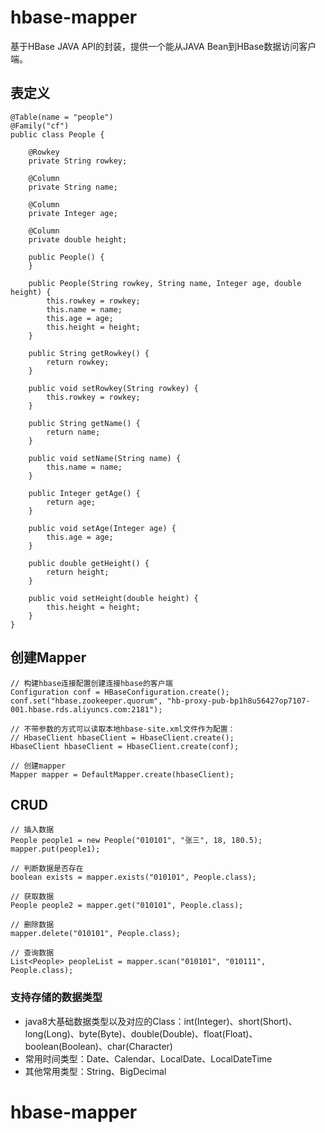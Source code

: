 # hbase-mapper
基于HBase JAVA API的封装，提供一个能从JAVA Bean到HBase数据访问客户端。

## 表定义
```
@Table(name = "people")
@Family("cf")
public class People {

    @Rowkey
    private String rowkey;

    @Column
    private String name;

    @Column
    private Integer age;

    @Column
    private double height;

    public People() {
    }

    public People(String rowkey, String name, Integer age, double height) {
        this.rowkey = rowkey;
        this.name = name;
        this.age = age;
        this.height = height;
    }

    public String getRowkey() {
        return rowkey;
    }

    public void setRowkey(String rowkey) {
        this.rowkey = rowkey;
    }

    public String getName() {
        return name;
    }

    public void setName(String name) {
        this.name = name;
    }

    public Integer getAge() {
        return age;
    }

    public void setAge(Integer age) {
        this.age = age;
    }

    public double getHeight() {
        return height;
    }

    public void setHeight(double height) {
        this.height = height;
    }
}
```
## 创建Mapper

```
// 构建hbase连接配置创建连接hbase的客户端
Configuration conf = HBaseConfiguration.create();
conf.set("hbase.zookeeper.quorum", "hb-proxy-pub-bp1h8u56427op7107-001.hbase.rds.aliyuncs.com:2181");

// 不带参数的方式可以读取本地hbase-site.xml文件作为配置：
// HbaseClient hbaseClient = HbaseClient.create();
HbaseClient hbaseClient = HbaseClient.create(conf);

// 创建mapper
Mapper mapper = DefaultMapper.create(hbaseClient);
```

## CRUD
```
// 插入数据
People people1 = new People("010101", "张三", 18, 180.5);
mapper.put(people1);

// 判断数据是否存在
boolean exists = mapper.exists("010101", People.class);

// 获取数据
People people2 = mapper.get("010101", People.class);

// 删除数据
mapper.delete("010101", People.class);

// 查询数据
List<People> peopleList = mapper.scan("010101", "010111", People.class);
```

### 支持存储的数据类型
- java8大基础数据类型以及对应的Class：int(Integer)、short(Short)、long(Long)、byte(Byte)、double(Double)、float(Float)、boolean(Boolean)、char(Character)
- 常用时间类型：Date、Calendar、LocalDate、LocalDateTime
- 其他常用类型：String、BigDecimal

# hbase-mapper
